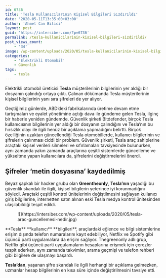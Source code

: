 ```yaml
---
id: 6736
title: 'Tesla Kullanıcılarının Kişisel Bilgileri Sızdırıldı'
date: '2020-05-11T13:35:00+03:00'
author: 'Ahmet Can Bilici'
layout: post
guid: 'https://intersiber.com/?p=6736'
permalink: /tesla-kullanicilarinin-kisisel-bilgileri-sizdirildi/
post_views_count:
    - '34'
image: /wp-content/uploads/2020/05/tesla-kullanicilarinin-kisisel-bilgileri-sizdirildi.jpg
categories:
    - 'Elektrikli Otomobil'
    - Güvenlik
tags:
    - tesla
---
```


Elektrikli otomobil üreticisi **Tesla** müşterilerinin bilgilerinin yer aldığı bir dosyanın çalındığı ortaya çıktı. Çalınan dökümanda Tesla müşterilerinin kişisel bilgilerinin yanı sıra şifreleri de yer alıyor.

Geçtiğimiz günlerde, ABD’deki fabrikalarında üretime devam etme tartışmaları ve eyalet yönetimine açtığı dava ile gündeme gelen Tesla, ilginç bir haberle yeniden gündemde. Güvenlik şirketi Bitdefender, birçok Tesla kullanıcısının bilgilerinin yer aldığı bir dosyanın çalındığını ve Tesla’nın bu hırsızlık olayı ile ilgili henüz bir açıklama yapmadığını belirtti. Birçok özelliğinin uzaktan güncellendiği Tesla otomobillerde, kullanıcı bilgilerinin ve şifrelerin çalınması ciddi bir problem. Güvenlik şirketi, Tesla araç sahiplerine araçtaki kişisel verileri silmeleri ve sıfırlamaları tavsiyesinde bulunurken, aynı zamanda yakın zamanda araçlarına çeşitli sistemlerde güncelleme ve yükseltme yapan kullanıcılara da, şifrelerini değiştirmelerini önerdi.

## Şifreler ‘metin dosyasına’ kaydedilmiş

Beyaz şapkalı bir hacker grubu olan **Greentheonly**, **Tesla’nın** yaşadığı bu güvenlik skandalı ile ilgili, kişisel bilgilerin yeterince iyi korunmadığını söyledi. Araçtaki çeşitli kontrol ünitelerinin değiştilmesini sağlayan kullanıcı giriş bilgilerine, internetten satın alınan eski Tesla medya kontrol ünitesinden ulaşılabildiği tespit edildi.

<figure class="wp-block-image size-large">![](https://intersiber.com/wp-content/uploads/2020/05/tesla-arac-guncellemesi-nedir.jpg)</figure>**Tesla** **kullanıcı** **bilgileri**, araçlardaki eğlence ve bilgi sistemlerine erişim dışında telefon numaralarını kayıt edebiliyor, Netflix ve Spotify gibi üçüncü parti uygulamalara da erişim sağlıyor. Thegreenonly adlı grup, Netflix gibi üçüncü parti uygulamaların hesaplarına erişmek için çerezler tespit ederken, aynı zamanda takvimler, arama geçmişi ve telefon rehberi gibi bilgilere de ulaşmayı başardı.

**Tesla’dan**, yaşanan şifre skandalı ile ilgili herhangi bir açıklama gelmezken, uzmanlar hesap bilgilerinin en kısa süre içinde değiştirilmesini tavsiye etti.